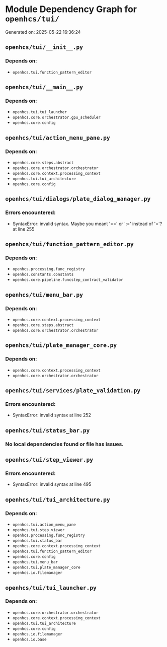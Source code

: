 # Module Dependency Graph for `openhcs/tui/`
Generated on: 2025-05-22 16:36:24

## `openhcs/tui/__init__.py`
### Depends on:
- `openhcs.tui.function_pattern_editor`

## `openhcs/tui/__main__.py`
### Depends on:
- `openhcs.tui.tui_launcher`
- `openhcs.core.orchestrator.gpu_scheduler`
- `openhcs.core.config`

## `openhcs/tui/action_menu_pane.py`
### Depends on:
- `openhcs.core.steps.abstract`
- `openhcs.core.orchestrator.orchestrator`
- `openhcs.core.context.processing_context`
- `openhcs.tui.tui_architecture`
- `openhcs.core.config`

## `openhcs/tui/dialogs/plate_dialog_manager.py`
### Errors encountered:
- SyntaxError: invalid syntax. Maybe you meant '==' or ':=' instead of '='? at line 255

## `openhcs/tui/function_pattern_editor.py`
### Depends on:
- `openhcs.processing.func_registry`
- `openhcs.constants.constants`
- `openhcs.core.pipeline.funcstep_contract_validator`

## `openhcs/tui/menu_bar.py`
### Depends on:
- `openhcs.core.context.processing_context`
- `openhcs.core.steps.abstract`
- `openhcs.core.orchestrator.orchestrator`

## `openhcs/tui/plate_manager_core.py`
### Depends on:
- `openhcs.core.context.processing_context`
- `openhcs.core.orchestrator.orchestrator`

## `openhcs/tui/services/plate_validation.py`
### Errors encountered:
- SyntaxError: invalid syntax at line 252

## `openhcs/tui/status_bar.py`
### No local dependencies found or file has issues.

## `openhcs/tui/step_viewer.py`
### Errors encountered:
- SyntaxError: invalid syntax at line 495

## `openhcs/tui/tui_architecture.py`
### Depends on:
- `openhcs.tui.action_menu_pane`
- `openhcs.tui.step_viewer`
- `openhcs.processing.func_registry`
- `openhcs.tui.status_bar`
- `openhcs.core.context.processing_context`
- `openhcs.tui.function_pattern_editor`
- `openhcs.core.config`
- `openhcs.tui.menu_bar`
- `openhcs.tui.plate_manager_core`
- `openhcs.io.filemanager`

## `openhcs/tui/tui_launcher.py`
### Depends on:
- `openhcs.core.orchestrator.orchestrator`
- `openhcs.core.context.processing_context`
- `openhcs.tui.tui_architecture`
- `openhcs.core.config`
- `openhcs.io.filemanager`
- `openhcs.io.base`

